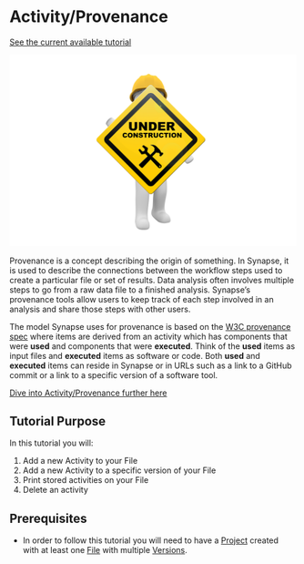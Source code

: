 # Activity/Provenance
[See the current available tutorial](../python_client.md#provenance)

![Under Construction](../../assets/under_construction.png)

Provenance is a concept describing the origin of something. In Synapse, it is used to describe the connections between the workflow steps used to create a particular file or set of results. Data analysis often involves multiple steps to go from a raw data file to a finished analysis. Synapse’s provenance tools allow users to keep track of each step involved in an analysis and share those steps with other users.

The model Synapse uses for provenance is based on the [W3C provenance spec](https://www.w3.org/TR/prov-n/) where items are derived from an activity which has components that were **used** and components that were **executed**. Think of the **used** items as input files and **executed** items as software or code. Both **used** and **executed** items can reside in Synapse or in URLs such as a link to a GitHub commit or a link to a specific version of a software tool.

[Dive into Activity/Provenance further here](../../explanations/domain_models_of_synapse.md#activityprovenance)

## Tutorial Purpose
In this tutorial you will:

1. Add a new Activity to your File
1. Add a new Activity to a specific version of your File
1. Print stored activities on your File
1. Delete an activity

## Prerequisites
- In order to follow this tutorial you will need to have a [Project](./project.md) created with at least one [File](./file.md) with multiple [Versions](./versions.md).
